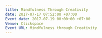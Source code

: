 ```yaml
---
title: Mindfulness Through Creativity
date: 2017-07-17 07:52:00 +07:00
Event date: 2017-07-19 00:00:00 +07:00
Venue: Clickspace
Event URL: Mindfulness through Creativity
---
```


